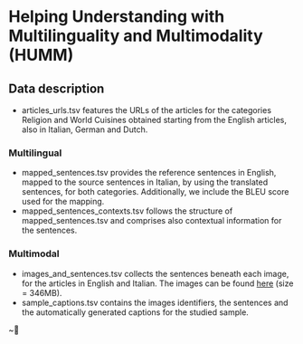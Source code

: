 # Helping Understanding with Multilinguality and Multimodality (HUMM)

## Data description

- articles_urls.tsv features the URLs of the articles for the categories Religion and World Cuisines obtained starting from the English articles, also in Italian, German and Dutch.

### Multilingual

- mapped_sentences.tsv provides the reference sentences in English, mapped to the source sentences in Italian, by using the translated sentences, for both categories. Additionally, we include the BLEU score used for the mapping.
- mapped_sentences_contexts.tsv follows the structure of mapped_sentences.tsv and comprises also contextual information for the sentences.

### Multimodal

- images_and_sentences.tsv collects the sentences beneath each image, for the articles in English and Italian. The images can be found [here](https://drive.google.com/file/d/1tNYxI64r8FYIu2rd2xihTGdf4wjFqV4P/view?usp=sharing) (size = 346MB).
- sample_captions.tsv contains the images identifiers, the sentences and the automatically generated captions for the studied sample.

~🤔
